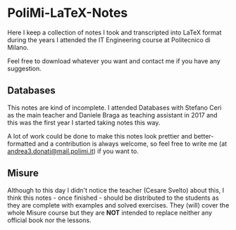 # PoliMi-LaTeX-Notes
Here I keep a collection of notes I took and transcripted into LaTeX format during the years I attended the IT Engineering course at Politecnico di Milano.

Feel free to download whatever you want and contact me if you have any suggestion.

## Databases

This notes are kind of incomplete. I attended Databases with Stefano Ceri as the main teacher and Daniele Braga as teaching assistant in 2017 and this was the first year I started taking notes this way.

A lot of work could be done to make this notes look prettier and better-formatted and a contribution is always welcome, so feel free to write me (at andrea3.donati@mail.polimi.it) if you want to.

## Misure

Although to this day I didn't notice the teacher (Cesare Svelto) about this, I think this notes - once finished - should be distributed to the students as they are complete with examples and solved exercises. They (will) cover the whole Misure course but they are **NOT** intended to replace neither any official book nor the lessons.
